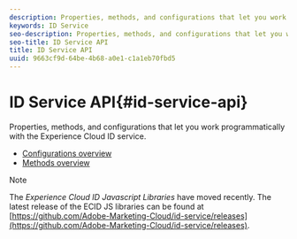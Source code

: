```yaml
---
description: Properties, methods, and configurations that let you work programmatically with the Experience Cloud ID service.
keywords: ID Service
seo-description: Properties, methods, and configurations that let you work programmatically with the Experience Cloud ID service.
seo-title: ID Service API
title: ID Service API
uuid: 9663cf9d-64be-4b68-a0e1-c1a1eb70fbd5
---
```


# ID Service API{#id-service-api}

Properties, methods, and configurations that let you work programmatically with the Experience Cloud ID service.

* [Configurations overview](function-vars/function-vars.md)
* [Methods overview](get-set/get-set.md)

>[!NOTE]
>
>The *Experience Cloud ID Javascript Libraries* have moved recently. The latest release of the ECID JS libraries can be found at [https://github.com/Adobe-Marketing-Cloud/id-service/releases](https://github.com/Adobe-Marketing-Cloud/id-service/releases).

